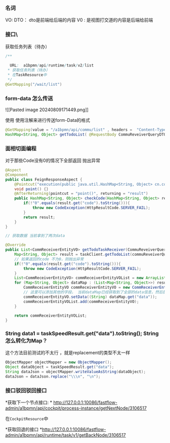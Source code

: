 ### 名词

VO:
DTO： dto是前端给后端的内容
V0 : 是视图打交道的内容是后端给前端


### 接口\

获取任务列表（待办）
``` Java
/**  
 
  URL:  a1bpmn/api/runtime/task/v2/list
 * 获取任务列表（待办）  
 * 在TaskResource中
 */  
@GetMapping("/wait/list")
```


### form-data 怎么传送
![[Pasted image 20240809171449.png]]

使用 使用注解来进行传送form-Data的格式
``` Java
@GetMapping(value = "/a1bpmn/api/commu/list" , headers =  "Content-Type=application/x-www-form-urlencoded")  
HashMap<String, Object> getTodoList( @RequestBody CommuReveiverQueryDTO commuReceiverQueryDTO );
```

### 面相切面编程
对于那些Code没有0的情况下全部返回 抛出异常

```Java
@Aspect  
@Component  
public class FeignResponseAspect {  
    @Pointcut("execution(public java.util.HashMap<String, Object> cn.com.zxrail.client.*.*(..))")  
    void point() {}  
    @AfterReturning(pointcut = "point()", returning = "result")  
    public HashMap<String, Object> checkCode(HashMap<String, Object> result) {  
        if(!"0".equals(result.get("code").toString())){  
            throw new CodeException(HttpResultCode.SERVER_FAIL);  
        }  
        return result;  
    }  
}
```

``` Java 
// 获取数据 当前拿到了两次data

@Override  
public List<CommReceiverEntityVO> getTodoTaskReceiver(CommuReveiverQueryDTO commuReveiverQueryDTO) {  
    Map<String, Object> result = taskClient.getTodoList(commuReveiverQueryDTO);  
    // 如果返回的code 不为0，则抛出异常  
    if(!"0".equals(result.get("code").toString())){  
        throw new CodeException(HttpResultCode.SERVER_FAIL);  
    }  
    List<CommReceiverEntityVO> commReceiverEntityVOList = new ArrayList<>();  
    for (Map<String, Object> dataMap : (List<Map<String, Object>>) result.get("data")) {  
        CommReceiverEntityVO commReceiverEntityVO = new CommReceiverEntityVO();  
        // 这里可以添加其他的字段， 当前dataMap已经获取到了全部的data信息，然后获取到全部的内容  
        commReceiverEntityVO.setData((String) dataMap.get("data"));  
        commReceiverEntityVOList.add(commReceiverEntityVO);  
    }  
      
    return commReceiverEntityVOList;  
}
```



### String data1 = taskSpeedResult.get("data").toString(); String 怎么转化为Map？
这个方法目前测试的不太行 ，就是replacement的类型不太一样
``` Java 
ObjectMapper objectMapper = new ObjectMapper();  
Object dataObject = taskSpeedResult.get("data");  
String dataJson = objectMapper.writeValueAsString(dataObject);  
dataJson = dataJson.replace("\\\n", "\n");

```



### 接口驳回驳回接口

*获取下一个节点接口: *   http://127.0.0.1:10086/fastflow-admin/a1bpmn/api/cockpit/process-instance/getNextNode/3106517

在`CockpitResource`中

*获取回退的接口 *http://127.0.0.1:10086/fastflow-admin/a1bpmn/api/runtime/task/v1/getBackNode/3106517

